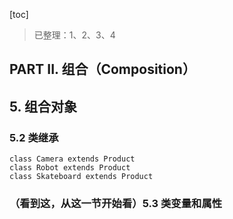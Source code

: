 [toc]

> 已整理：1、2、3、4

## PART II. 组合（Composition）

## 5. 组合对象

### 5.2 类继承

    class Camera extends Product
    class Robot extends Product
    class Skateboard extends Product

### （看到这，从这一节开始看）5.3 类变量和属性















